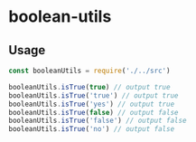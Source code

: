 # boolean-utils

<!-- ## Installation

```bash
npm install boolean-utils --save

or

yarn add boolean-utils
``` -->

## Usage

```js
const booleanUtils = require('./../src')

booleanUtils.isTrue(true) // output true
booleanUtils.isTrue('true') // output true
booleanUtils.isTrue('yes') // output true
booleanUtils.isTrue(false) // output false
booleanUtils.isTrue('false') // output false
booleanUtils.isTrue('no') // output false
```
